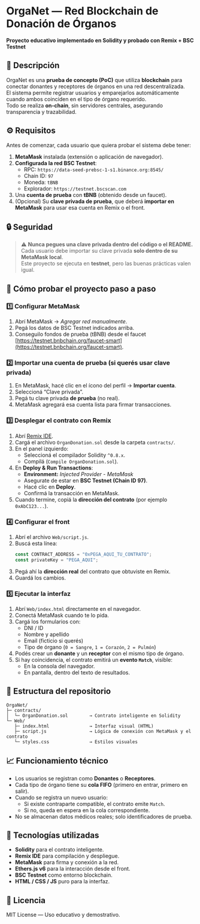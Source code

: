 # OrgaNet — Red Blockchain de Donación de Órganos  
**Proyecto educativo implementado en Solidity y probado con Remix + BSC Testnet**

## 🧩 Descripción
OrgaNet es una **prueba de concepto (PoC)** que utiliza **blockchain** para conectar donantes y receptores de órganos en una red descentralizada.  
El sistema permite registrar usuarios y emparejarlos automáticamente cuando ambos coinciden en el tipo de órgano requerido.  
Todo se realiza **on-chain**, sin servidores centrales, asegurando transparencia y trazabilidad.

## ⚙️ Requisitos
Antes de comenzar, cada usuario que quiera probar el sistema debe tener:
1. **MetaMask** instalada (extensión o aplicación de navegador).  
2. **Configurada la red BSC Testnet**:
   - RPC: `https://data-seed-prebsc-1-s1.binance.org:8545/`
   - Chain ID: `97`
   - Moneda: `tBNB`
   - Explorador: `https://testnet.bscscan.com`
3. Una **cuenta de prueba** con **tBNB** (obtenido desde un faucet).
4. (Opcional) Su **clave privada de prueba**, que deberá **importar en MetaMask** para usar esa cuenta en Remix o el front.

## 🔒 Seguridad
> ⚠️ **Nunca pegues una clave privada dentro del código o el README.**  
> Cada usuario debe importar su clave privada **solo dentro de su MetaMask local**.  
> Este proyecto se ejecuta en **testnet**, pero las buenas prácticas valen igual.

## 🧠 Cómo probar el proyecto paso a paso

### 1️⃣ Configurar MetaMask
1. Abrí MetaMask → *Agregar red manualmente*.  
2. Pegá los datos de BSC Testnet indicados arriba.  
3. Conseguilo fondos de prueba (tBNB) desde el faucet [https://testnet.bnbchain.org/faucet-smart](https://testnet.bnbchain.org/faucet-smart).

### 2️⃣ Importar una cuenta de prueba (si querés usar clave privada)
1. En MetaMask, hacé clic en el ícono del perfil → **Importar cuenta**.  
2. Seleccioná “Clave privada”.  
3. Pegá tu clave privada **de prueba** (no real).  
4. MetaMask agregará esa cuenta lista para firmar transacciones.

### 3️⃣ Desplegar el contrato con Remix
1. Abrí [Remix IDE](https://remix.ethereum.org).  
2. Cargá el archivo `OrganDonation.sol` desde la carpeta `contracts/`.  
3. En el panel izquierdo:
   - Seleccioná el compilador Solidity `^0.8.x`.  
   - Compilá (`Compile OrganDonation.sol`).  
4. En **Deploy & Run Transactions**:
   - **Environment:** *Injected Provider - MetaMask*  
   - Asegurate de estar en **BSC Testnet (Chain ID 97)**.  
   - Hacé clic en **Deploy**.  
   - Confirmá la transacción en MetaMask.
5. Cuando termine, copiá la **dirección del contrato** (por ejemplo `0xAbC123...`).

### 4️⃣ Configurar el front
1. Abrí el archivo `Web/script.js`.  
2. Buscá esta línea:
   ```js
   const CONTRACT_ADDRESS = "0xPEGA_AQUI_TU_CONTRATO";
   const privateKey = "PEGA_AQUI";
   ```
3. Pegá ahí la **dirección real** del contrato que obtuviste en Remix.  
4. Guardá los cambios.

### 5️⃣ Ejecutar la interfaz
1. Abrí `Web/index.html` directamente en el navegador.  
2. Conectá MetaMask cuando te lo pida.  
3. Cargá los formularios con:
   - DNI / ID  
   - Nombre y apellido  
   - Email (ficticio si querés)  
   - Tipo de órgano (`0 = Sangre`, `1 = Corazón`, `2 = Pulmón`)  
4. Podés crear un **donante** y un **receptor** con el mismo tipo de órgano.  
5. Si hay coincidencia, el contrato emitirá un **evento `Match`**, visible:
   - En la consola del navegador.  
   - En pantalla, dentro del texto de resultados.

## 🧱 Estructura del repositorio
```
OrgaNet/
├─ contracts/
│  └─ OrganDonation.sol        → Contrato inteligente en Solidity
└─ Web/
   ├─ index.html               → Interfaz visual (HTML)
   ├─ script.js                → Lógica de conexión con MetaMask y el contrato
   └─ styles.css               → Estilos visuales
```

## 📈 Funcionamiento técnico
- Los usuarios se registran como **Donantes** o **Receptores**.
- Cada tipo de órgano tiene su **cola FIFO** (primero en entrar, primero en salir).  
- Cuando se registra un nuevo usuario:
  - Si existe contraparte compatible, el contrato emite `Match`.  
  - Si no, queda en espera en la cola correspondiente.
- No se almacenan datos médicos reales; solo identificadores de prueba.

## 🧰 Tecnologías utilizadas
- **Solidity** para el contrato inteligente.  
- **Remix IDE** para compilación y despliegue.  
- **MetaMask** para firma y conexión a la red.  
- **Ethers.js v6** para la interacción desde el front.  
- **BSC Testnet** como entorno blockchain.  
- **HTML / CSS / JS** puro para la interfaz.

## 🪪 Licencia
MIT License — Uso educativo y demostrativo.
